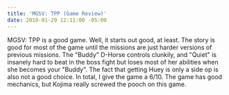 ```yaml
---
title: 'MGSV: TPP (Game Review)'
date: 2018-01-29 12:11:00 -05:00
---
```


MGSV: TPP is a good game. Well, it starts out good, at least. The story is good for most of the game until the missions are just harder versions of previous missions. The "Buddy" D-Horse controls clunkily, and "Quiet" is insanely hard to beat in the boss fight but loses most of her abilities when she becomes your "Buddy". The fact that getting Huey is only a side op is also not a good choice. In total, I give the game a 6/10. The game has good mechanics, but Kojima really screwed the pooch on this game.